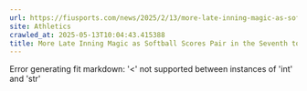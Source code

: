 ```yaml
---
url: https://fiusports.com/news/2025/2/13/more-late-inning-magic-as-softball-scores-pair-in-the-seventh-to-best-boise.aspx
site: Athletics
crawled_at: 2025-05-13T10:04:43.415388
title: More Late Inning Magic as Softball Scores Pair in the Seventh to Best Boise - FIU Athletics
---
```


Error generating fit markdown: '<' not supported between instances of 'int' and 'str'